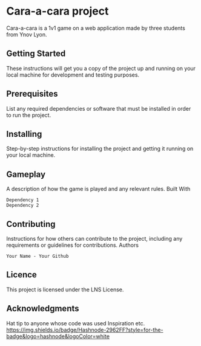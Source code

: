 # Cara-a-cara project

Cara-a-cara is a 1v1 game on a web application made by three students from Ynov Lyon.

## Getting Started
These instructions will get you a copy of the project up and running on your local machine for development and testing purposes.

## Prerequisites
List any required dependencies or software that must be installed in order to run the project.

## Installing
Step-by-step instructions for installing the project and getting it running on your local machine.

## Gameplay
A description of how the game is played and any relevant rules.
Built With

    Dependency 1
    Dependency 2

## Contributing

Instructions for how others can contribute to the project, including any requirements or guidelines for contributions.
Authors

    Your Name - Your Github

## Licence

This project is licensed under the LNS License.

## Acknowledgments

Hat tip to anyone whose code was used
    Inspiration
    etc.
https://img.shields.io/badge/Hashnode-2962FF?style=for-the-badge&logo=hashnode&logoColor=white    
